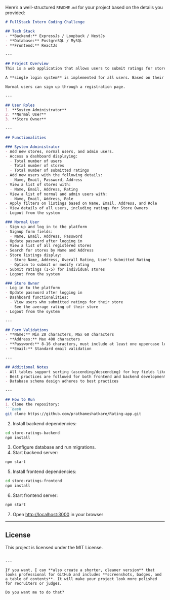 Here’s a well-structured `README.md` for your project based on the details you provided:

````markdown
# FullStack Intern Coding Challenge

## Tech Stack
- **Backend:** ExpressJs / Loopback / NestJs  
- **Database:** PostgreSQL / MySQL  
- **Frontend:** ReactJs  

---

## Project Overview
This is a web application that allows users to submit ratings for stores registered on the platform. Ratings range from **1 to 5**.  

A **single login system** is implemented for all users. Based on their roles, users have access to different functionalities upon logging in.  

Normal users can sign up through a registration page.  

---

## User Roles
1. **System Administrator**  
2. **Normal User**  
3. **Store Owner**  

---

## Functionalities

### System Administrator
- Add new stores, normal users, and admin users.
- Access a dashboard displaying:
  - Total number of users
  - Total number of stores
  - Total number of submitted ratings
- Add new users with the following details:
  - Name, Email, Password, Address
- View a list of stores with:
  - Name, Email, Address, Rating
- View a list of normal and admin users with:
  - Name, Email, Address, Role
- Apply filters on listings based on Name, Email, Address, and Role
- View details of all users, including ratings for Store Owners
- Logout from the system

### Normal User
- Sign up and log in to the platform
- Signup form fields:
  - Name, Email, Address, Password
- Update password after logging in
- View a list of all registered stores
- Search for stores by Name and Address
- Store listings display:
  - Store Name, Address, Overall Rating, User's Submitted Rating
  - Option to submit or modify rating
- Submit ratings (1-5) for individual stores
- Logout from the system

### Store Owner
- Log in to the platform
- Update password after logging in
- Dashboard functionalities:
  - View users who submitted ratings for their store
  - See the average rating of their store
- Logout from the system

---

## Form Validations
- **Name:** Min 20 characters, Max 60 characters  
- **Address:** Max 400 characters  
- **Password:** 8-16 characters, must include at least one uppercase letter and one special character  
- **Email:** Standard email validation  

---

## Additional Notes
- All tables support sorting (ascending/descending) for key fields like Name, Email, etc.  
- Best practices are followed for both frontend and backend development  
- Database schema design adheres to best practices  

---

## How to Run
1. Clone the repository:  
```bash
git clone https://github.com/prathameshatkare/Rating-app.git
````

2. Install backend dependencies:

```bash
cd store-ratings-backend
npm install
```

3. Configure database and run migrations.
4. Start backend server:

```bash
npm start
```

5. Install frontend dependencies:

```bash
cd store-ratings-frontend
npm install
```

6. Start frontend server:

```bash
npm start
```

7. Open [http://localhost:3000](http://localhost:3000) in your browser

---

## License

This project is licensed under the MIT License.

```

---

If you want, I can **also create a shorter, cleaner version** that looks professional for GitHub and includes **screenshots, badges, and a table of contents**. It will make your project look more polished for recruiters or judges.  

Do you want me to do that?
```
